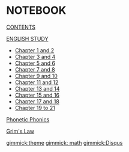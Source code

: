 # NOTEBOOK

<!-- [About](about.md) -->

[CONTENTS](navigation.md)



[ENGLISH STUDY]()

* [Chapter 1 and 2](english/note1&2.md)
* [Chapter 3 and 4](english/note3&4.md)
* [Chapter 5 and 6](english/note5&6.md)
* [Chapter 7 and 8](english/note7&8.md)
* [Chapter 9 and 10](english/note9&10.md)
* [Chapter 11 and 12](english/note11&12.md)
* [Chapter 13 and 14](english/note13&14.md)
* [Chapter 15 and 16](english/note15&16.md)
* [Chapter 17 and 18](english/note17&18.md)
* [Chapter 19 to 21](english/note19-21.md)


[Phonetic Phonics]()


[Grim's Law]()


[gimmick:theme](yeti)
[gimmick: math]()
[gimmick:Disqus]()
<!-- mathjax config similar to math.stackexchange -->

<script type="text/x-mathjax-config">
  MathJax.Hub.Config({
    tex2jax: {
      inlineMath: [ ['$','$'], ["\\(","\\)"] ],
      processEscapes: true
    }
  });
</script>

<script type="text/x-mathjax-config">
    MathJax.Hub.Config({
      tex2jax: {
        skipTags: ['script', 'noscript', 'style', 'textarea', 'pre', 'code']
      }
    });
</script>

<script type="text/x-mathjax-config">
    MathJax.Hub.Queue(function() {
        var all = MathJax.Hub.getAllJax(), i;
        for(i=0; i < all.length; i += 1) {
            all[i].SourceElement().parentNode.className += ' has-jax';
        }
    });
</script>

<script type="text/javascript"
   src="http://cdn.mathjax.org/mathjax/latest/MathJax.js?config=TeX-AMS-MML_HTMLorMML">
</script>

<script type="text/x-mathjax-config">
  MathJax.Hub.Config({ TeX: { extensions: ["color.js"] }});
</script>